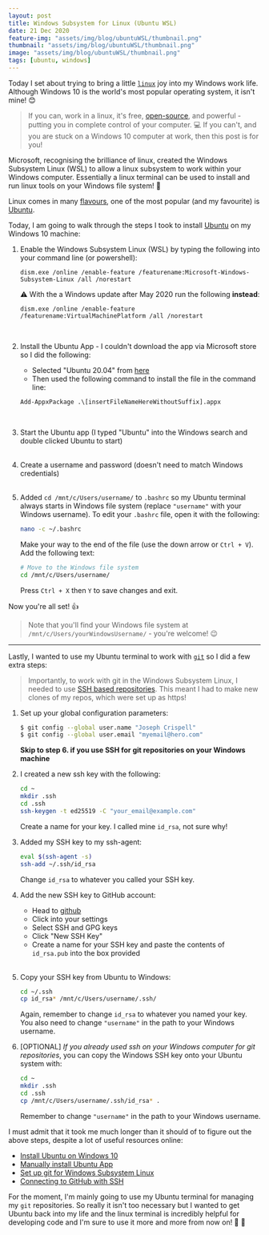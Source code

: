 ```yaml
---
layout: post
title: Windows Subsystem for Linux (Ubuntu WSL)
date: 21 Dec 2020
feature-img: "assets/img/blog/ubuntuWSL/thumbnail.png"
thumbnail: "assets/img/blog/ubuntuWSL/thumbnail.png"
image: "assets/img/blog/ubuntuWSL/thumbnail.png" 
tags: [ubuntu, windows]
---
```


Today I set about trying to bring a little [`linux`](https://www.linux.com/what-is-linux/) joy into my Windows work life. Although Windows 10 is the world's most popular operating system, it isn't mine! 😊 

> If you can, work in a linux, it's free, [open-source](https://opensource.com/resources/what-open-source), and powerful - putting you in complete control of your computer. 💻 If you can't, and you are stuck on a Windows 10 computer at work, then this post is for you!

Microsoft, recognising the brilliance of linux, created the Windows Subsystem Linux (WSL) to allow a linux subsystem to work within your Windows computer. Essentially a linux terminal can be used to install and run linux tools on your Windows file system! 📁

Linux comes in many [flavours](https://www.tecmint.com/linux-distro-for-power-users/), one of the most popular (and my favourite) is [Ubuntu](https://ubuntu.com/).

Today, I am going to walk through the steps I took to install [Ubuntu](https://ubuntu.com/community/mission) on my Windows 10 machine:

1. Enable the Windows Subsystem Linux (WSL) by typing the following into your command line (or powershell):
    ```
    dism.exe /online /enable-feature /featurename:Microsoft-Windows-Subsystem-Linux /all /norestart
    ```

    ⚠️ With the a Windows update after May 2020 run the following **instead**:
    ```
    dism.exe /online /enable-feature /featurename:VirtualMachinePlatform /all /norestart
    ```
    <br>

2. Install the Ubuntu App - I couldn't download the app via Microsoft store so I did the following:
    - Selected "Ubuntu 20.04" from [here](https://docs.microsoft.com/en-us/windows/wsl/install-manual)
    - Then used the following command to install the file in the command line:
    ```
    Add-AppxPackage .\[insertFileNameHereWithoutSuffix].appx
    ```
    <br>

3. Start the Ubuntu app (I typed "Ubuntu" into the Windows search and double clicked Ubuntu to start)<br><br>

4. Create a username and password (doesn't need to match Windows credentials)<br><br>

5. Added `cd /mnt/c/Users/username/` to `.bashrc` so my Ubuntu terminal always starts in Windows file system (replace `"username"` with your Windows username). To edit your `.bashrc` file, open it with the following:
    ```bash
    nano -c ~/.bashrc
    ```
    Make your way to the end of the file (use the down arrow or `Ctrl + V`). Add the following text:
    ```bash
    # Move to the Windows file system
    cd /mnt/c/Users/username/
    ```
    Press `Ctrl + X` then `Y` to save changes and exit.

Now you're all set! 👍 

> Note that you'll find your Windows file system at `/mnt/c/Users/yourWindowsUsername/` - you're welcome! 😉

---

Lastly, I wanted to use my Ubuntu terminal to work with [`git`](https://git-scm.com/) so I did a few extra steps:

> Importantly, to work with git in the Windows Subsystem Linux, I needed to use [SSH based repositories](https://docs.github.com/en/free-pro-team@latest/github/authenticating-to-github/connecting-to-github-with-ssh). This meant I had to make new clones of my repos, which were set up as https!

1. Set up your global configuration parameters:
    ```bash
    $ git config --global user.name "Joseph Crispell"
    $ git config --global user.email "myemail@hero.com"
    ```
    **Skip to step 6. if you use SSH for git repositories on your Windows machine**
    <br>

2. I created a new ssh key with the following:
    ```bash
    cd ~
    mkdir .ssh
    cd .ssh
    ssh-keygen -t ed25519 -C "your_email@example.com"
    ```
    Create a name for your key. I called mine `id_rsa`, not sure why!
    <br>

3. Added my SSH key to my ssh-agent:
    ```bash
    eval $(ssh-agent -s)
    ssh-add ~/.ssh/id_rsa
    ```
    Change `id_rsa` to whatever you called your SSH key.
    <br>

4. Add the new SSH key to GitHub account:
    - Head to [github](https://github.com/)
    - Click into your settings
    - Select SSH and GPG keys
    - Click "New SSH Key"
    - Create a name for your SSH key and paste the contents of `id_rsa.pub` into the box provided
    <br>

5. Copy your SSH key from Ubuntu to Windows:
    ```bash
    cd ~/.ssh
    cp id_rsa* /mnt/c/Users/username/.ssh/
    ```
    Again, remember to change `id_rsa` to whatever you named your key. You also need to change `"username"` in the path to your Windows username.
    <br>

6. [OPTIONAL] *If you already used ssh on your Windows computer for git repositories*, you can copy the Windows SSH key onto your Ubuntu system with:
    ```bash
    cd ~
    mkdir .ssh
    cd .ssh
    cp /mnt/c/Users/username/.ssh/id_rsa* .
    ```
    Remember to change `"username"` in the path to your Windows username.


I must admit that it took me much longer than it should of to figure out the above steps, despite a lot of useful resources online:
- [Install Ubuntu on Windows 10](https://ubuntu.com/tutorials/ubuntu-on-windows#1-overview)
- [Manually install Ubuntu App](https://docs.microsoft.com/en-us/windows/wsl/install-manual)
- [Set up git for Windows Subsystem Linux](https://peteoshea.co.uk/setup-git-in-wsl/)
- [Connecting to GitHub with SSH](https://docs.github.com/en/free-pro-team@latest/github/authenticating-to-github/connecting-to-github-with-ssh)

For the moment, I'm mainly going to use my Ubuntu terminal for managing my `git` repositories. So really it isn't too necessary but I wanted to get Ubuntu back into my life and the linux terminal is incredibly helpful for developing code and I'm sure to use it more and more from now on! 🐧 🎉
